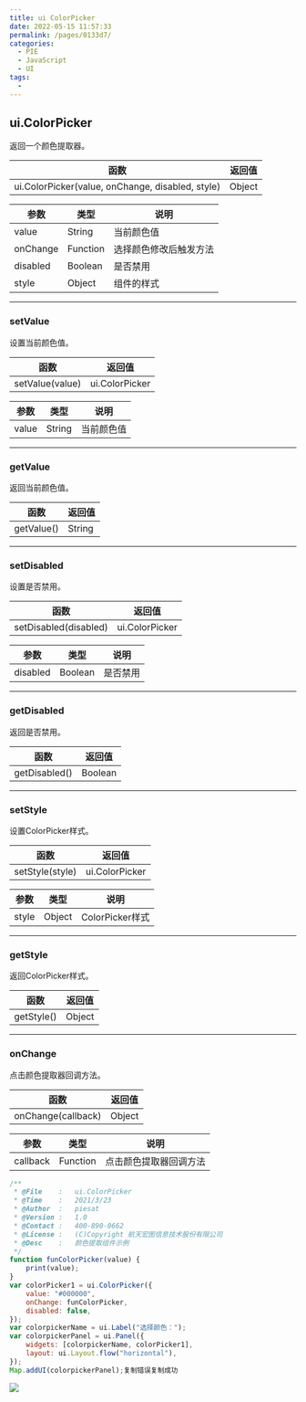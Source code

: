 ```yaml
---
title: ui ColorPicker
date: 2022-05-15 11:57:33
permalink: /pages/0133d7/
categories:
  - PIE
  - JavaScript
  - UI
tags:
  - 
---
```

## ui.ColorPicker

返回一个颜色提取器。

| 函数                                             | 返回值 |
| ------------------------------------------------ | ------ |
| ui.ColorPicker(value, onChange, disabled, style) | Object |

| 参数     | 类型     | 说明                   |
| -------- | -------- | ---------------------- |
| value    | String   | 当前颜色值             |
| onChange | Function | 选择颜色修改后触发方法 |
| disabled | Boolean  | 是否禁用               |
| style    | Object   | 组件的样式             |

------

### setValue

设置当前颜色值。

| 函数            | 返回值         |
| --------------- | -------------- |
| setValue(value) | ui.ColorPicker |

| 参数  | 类型   | 说明       |
| ----- | ------ | ---------- |
| value | String | 当前颜色值 |

------

### getValue

返回当前颜色值。

| 函数       | 返回值 |
| ---------- | ------ |
| getValue() | String |

------

### setDisabled

设置是否禁用。

| 函数                  | 返回值         |
| --------------------- | -------------- |
| setDisabled(disabled) | ui.ColorPicker |

| 参数     | 类型    | 说明     |
| -------- | ------- | -------- |
| disabled | Boolean | 是否禁用 |

------

### getDisabled

返回是否禁用。

| 函数          | 返回值  |
| ------------- | ------- |
| getDisabled() | Boolean |

------

### setStyle

设置ColorPicker样式。

| 函数            | 返回值         |
| --------------- | -------------- |
| setStyle(style) | ui.ColorPicker |

| 参数  | 类型   | 说明            |
| ----- | ------ | --------------- |
| style | Object | ColorPicker样式 |

------

### getStyle

返回ColorPicker样式。

| 函数       | 返回值 |
| ---------- | ------ |
| getStyle() | Object |

------

### onChange

点击颜色提取器回调方法。

| 函数               | 返回值 |
| ------------------ | ------ |
| onChange(callback) | Object |

| 参数     | 类型     | 说明                   |
| -------- | -------- | ---------------------- |
| callback | Function | 点击颜色提取器回调方法 |

```javascript
/**
 * @File    :   ui.ColorPicker
 * @Time    :   2021/3/23
 * @Author  :   piesat
 * @Version :   1.0
 * @Contact :   400-890-0662
 * @License :   (C)Copyright 航天宏图信息技术股份有限公司
 * @Desc    :   颜色提取组件示例
 */
function funColorPicker(value) {
    print(value);
}
var colorPicker1 = ui.ColorPicker({
    value: "#000000",
    onChange: funColorPicker,
    disabled: false,
});
var colorpickerName = ui.Label("选择颜色：");
var colorpickerPanel = ui.Panel({
    widgets: [colorpickerName, colorPicker1],
    layout: ui.Layout.flow("horizontal"),
});
Map.addUI(colorpickerPanel);复制错误复制成功
```

![](http://pics.landcover100.com/pics/20222215/62807c474b88e.png)

